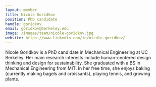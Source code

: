 ```yaml
---
layout: member
title: Nicole Goridkov
position: PhD candidate
handle: goridkov
email: goridkov@berkeley.edu
image: /images/team/nicole-goridkov.jpg
website: https://www.linkedin.com/in/nicole-goridkov/
---
```


Nicole Goridkov is a PhD candidate in Mechanical Engineering at UC Berkeley. Her main research interests include human-centered design thinking and design for sustainability. She graduated with a BS in Mechanical Engineering from MIT. In her free time, she enjoys baking (currently making bagels and croissants), playing tennis, and growing plants.
